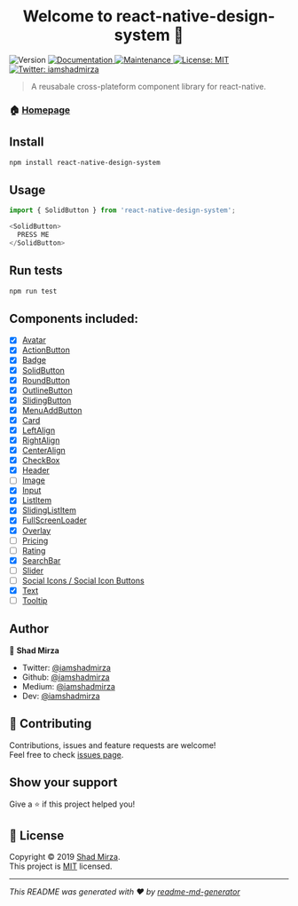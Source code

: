 <h1 align="center">Welcome to react-native-design-system 👋</h1>
<p>
  <img alt="Version" src="https://img.shields.io/badge/version-1.0.0-blue.svg?cacheSeconds=2592000" />
  <a href="https://github.com/iamshadmirza/react-native-design-system#readme">
    <img alt="Documentation" src="https://img.shields.io/badge/documentation-yes-brightgreen.svg" target="_blank" />
  </a>
  <a href="https://github.com/iamshadmirza/react-native-design-system/graphs/commit-activity">
    <img alt="Maintenance" src="https://img.shields.io/badge/Maintained%3F-yes-green.svg" target="_blank" />
  </a>
  <a href="https://github.com/iamshadmirza/react-native-design-system/blob/master/LICENSE">
    <img alt="License: MIT" src="https://img.shields.io/badge/License-MIT-yellow.svg" target="_blank" />
  </a>
  <a href="https://twitter.com/iamshadmirza">
    <img alt="Twitter: iamshadmirza" src="https://img.shields.io/twitter/follow/iamshadmirza.svg?style=social" target="_blank" />
  </a>
</p>

> A reusabale cross-plateform component library for react-native.

### 🏠 [Homepage](https://github.com/iamshadmirza/react-native-design-system#readme)

## Install

```sh
npm install react-native-design-system
```

## Usage

```javascript
import { SolidButton } from 'react-native-design-system';

<SolidButton>
  PRESS ME
</SolidButton>

```

## Run tests

```sh
npm run test
```

## Components included:

- [x] [Avatar](src/Avatar/Avatar.js)
- [x] [ActionButton](src/ActionButton/ActionButton.js)
- [x] [Badge](src/Badge/Badge.js)
- [x] [SolidButton](src/Button/SolidButton.js)
- [x] [RoundButton](src/Button/RoundButton.js)
- [x] [OutlineButton](src/Button/OutlineButton.js)
- [x] [SlidingButton](src/Button/SlidingButton.js)
- [x] [MenuAddButton](src/Button/MenuAddButton.js)
- [x] [Card](src/Card/Card.js)
- [x] [LeftAlign](src/Card/LeftAlign.js)
- [x] [RightAlign](src/Card/RightAlign.js)
- [x] [CenterAlign](src/Card/CenterAlign.js)
- [x] [CheckBox](src/CheckBox/CheckBox.js)
- [x] [Header](src/Header/Header.js)
- [ ] [Image](src/)
- [x] [Input](src/Input/Input.js)
- [x] [ListItem](src/ListItem/ListItem.js)
- [x] [SlidingListItem](src/SlidingListItem/SlidingListItem.js)
- [x] [FullScreenLoader](src/FullScreenLoader/FullScreenLoader.js)
- [x] [Overlay](src/Overlay/Overlay.js)
- [ ] [Pricing](src/)
- [ ] [Rating](src/)
- [x] [SearchBar](src/SearchBar/SearchBar.js)
- [ ] [Slider](src/)
- [ ] [Social Icons / Social Icon Buttons](src/)
- [x] [Text](src/Text/Text.js)
- [ ] [Tooltip](src/)

## Author

👤 **Shad Mirza**

* Twitter: [@iamshadmirza](https://twitter.com/iamshadmirza)
* Github: [@iamshadmirza](https://github.com/iamshadmirza)
* Medium: [@iamshadmirza](https://medium.com/@iamshadmirza)
* Dev: [@iamshadmirza](https://dev.to/iamshadmirza)

## 🤝 Contributing

Contributions, issues and feature requests are welcome!<br />Feel free to check [issues page](https://github.com/iamshadmirza/react-native-design-system/issues).

## Show your support

Give a ⭐️ if this project helped you!

## 📝 License

Copyright © 2019 [Shad Mirza](https://github.com/iamshadmirza).<br />
This project is [MIT](https://github.com/iamshadmirza/react-native-design-system/blob/master/LICENSE) licensed.

***
_This README was generated with ❤️ by [readme-md-generator](https://github.com/kefranabg/readme-md-generator)_
